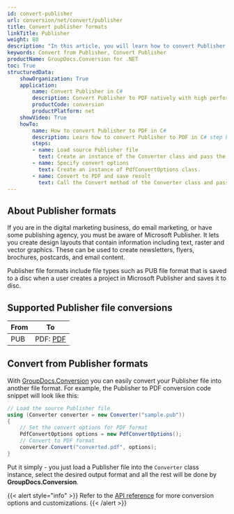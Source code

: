 ```yaml
---
id: convert-publisher
url: conversion/net/convert/publisher
title: Convert publisher formats
linkTitle: Publisher
weight: 80
description: "In this article, you will learn how to convert Publisher formats to other formats with GroupDocs.Conversion for .NET."
keywords: Convert from Publisher, Convert Publisher
productName: GroupDocs.Conversion for .NET
toc: True
structuredData:
    showOrganization: True
    application:    
        name: Convert Publisher in C#    
        description: Convert Publisher to PDF natively with high performance using C# language and GroupDocs.Conversion for .NET APIs
        productCode: conversion
        productPlatform: net 
    showVideo: True
    howTo:
        name: How to convert Publisher to PDF in C# 
        description: Learn how to convert Publisher to PDF in C# step by step
        steps:
        - name: Load source Publisher file 
          text: Create an instance of the Converter class and pass the source Publisher file path as a constructor parameter. You may specify absolute or relative file paths as per your requirements. 
        - name: Specify convert options 
          text: Create an instance of PdfConvertOptions class.
        - name: Convert to PDF and save result 
          text: Call the Convert method of the Converter class and pass the filename for the converted PDF file and the PdfConvertOptions object from the previous step as parameters.
---
```


## About Publisher formats

If you are in the digital marketing business, do email marketing, or have some publishing agency, you must be aware of Microsoft Publisher. It lets you create design layouts that contain information including text, raster and vector graphics. These can be used to create newsletters, flyers, brochures, postcards, and email content.

Publisher file formats include file types such as PUB file format that is saved to a disc when a user creates a project in Microsoft Publisher and saves it to disc.

## Supported Publisher file conversions

| From | To |
| --- | --- |
| PUB | PDF: [PDF](https://docs.fileformat.com/view/pdf/)<br/>  |

## Convert from Publisher formats

With [GroupDocs.Conversion](https://products.groupdocs.com/conversion/net) you can easily convert your Publisher file into another file format. For example, the Publisher to PDF conversion code snippet will look like this:

```csharp
// Load the source Publisher file
using (Converter converter = new Converter("sample.pub"))
{
    // Set the convert options for PDF format
    PdfConvertOptions options = new PdfConvertOptions();
    // Convert to PDF format
    converter.Convert("converted.pdf", options);
}
```

Put it simply - you just load a Publisher file into the `Converter` class instance, select the desired output format and all the rest will be done by **GroupDocs.Conversion**.  

{{< alert style="info" >}}
Refer to the [API reference](https://reference.groupdocs.com/conversion/net/groupdocs.conversion.options.convert) for more conversion options and customizations.
{{< /alert >}}
